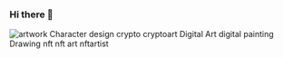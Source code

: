 ### Hi there 👋

<!--
**jange29/jange29** is a ✨ _special_ ✨ repository because its `README.md` (this file) appears on your GitHub profile.

Here are some ideas to get you started:

- 🔭 I’m currently working on ...
- 🌱 I’m currently learning ...
- 👯 I’m looking to collaborate on ...
- 🤔 I’m looking for help with ...
- 💬 Ask me about ...
- 📫 How to reach me: ...
- 😄 Pronouns: ...
- ⚡ Fun fact: ...
-->
<div class="ImageElement-root-kir ImageElement-loaded-icR"><img src="https://mir-s3-cdn-cf.behance.net/project_modules/max_1200/03907c144624767.628f83e44513f.jpg" srcset="https://mir-s3-cdn-cf.behance.net/project_modules/disp/03907c144624767.628f83e44513f.jpg 600w, https://mir-s3-cdn-cf.behance.net/project_modules/max_1200/03907c144624767.628f83e44513f.jpg 1000w" sizes="(max-width: 1000px) 100vw, 1000px" alt="artwork Character design  crypto cryptoart Digital Art  digital painting Drawing  nft nft art nftartist" loading="lazy" class="ImageElement-image-SRv ImageElement-blockPointerEvents-Rkg"><!----></div>
